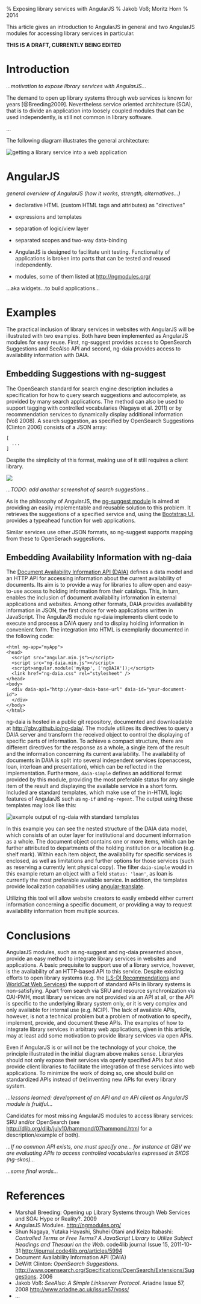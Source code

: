 % Exposing library services with AngularJS
% Jakob Voß; Moritz Horn
% 2014

This article gives an introduction to AngularJS in general and two AngularJS
modules for accessing library services in particular.

**THIS IS A DRAFT, CURRENTLY BEING EDITED**

# Introduction

*...motivation to expose library services with AngularJS...*

The demand to open up library systems through web services is known for 
years [@Breeding2009]. Nevertheless service oriented architecture (SOA), 
that is to divide an application into loosely coupled modules that can
be used independently, is still not common in library software.

...

The following diagram illustrates the general architecture:

![getting a library service into a web application](layers.png)

# AngularJS

*general overview of AngularJS (how it works, strength, alternatives...)*

* declarative HTML (custom HTML tags and attributes) as "directives"
* expressions and templates
* separation of logic/view layer
* separated scopes and two-way data-binding

* AngularJS is designed to facilitate unit testing. Functionality of
  applications is broken into parts that can be tested and reused
  independently.

* modules, some of them listed at <http://ngmodules.org/>

...aka widgets...to build applications...

# Examples

The practical inclusion of library services in websites with AngularJS will be illustrated with two examples. Both have been implemented as AngularJS modules for easy reuse. First, ng-suggest provides access to OpenSearch Suggestions and SeeAlso API and second, ng-daia provides access to availability information with DAIA.

## Embedding Suggestions with ng-suggest

The OpenSearch standard for search engine description includes a specification for how to query search suggestions and autocomplete, as provided by many search applications. The method can also be used to support tagging with controlled vocabularies (Nagaya et al. 2011) or by recommendation services to dynamically display additional information (Voß 2008). A search suggestion, as specified by OpenSearch Suggestions (Clinton 2006) consists of a JSON array:

    [
      ...
    ]

Despite the simplicity of this format, making use of it still requires a client library.

![](http://ariadne-media.ukoln.info/grfx/img/issue57-voss/figure-1.jpg)

*...TODO: add another screenshot of search suggestions...*

As is the philosophy of AngularJS, the [ng-suggest module](http://gbv.github.io/ng-suggest/) is aimed at providing an easily implementable and reusable solution to this problem. It retrieves the suggestions of a specified service and, using the [Bootstrap UI](http://angular-ui.github.io/bootstrap/), provides a typeahead function for web applications.


Similar services use other JSON formats, so ng-suggest supports mapping from these to OpenSerach suggestions.

## Embedding Availability Information with ng-daia

The [Document Availability Information API (DAIA)](http://www.gbv.de/wikis/cls/DAIA_-_Document_Availability_Information_API) defines a data model and an HTTP API for accessing information about the current availability of documents. Its aim is to provide a way for libraries to allow open and easy-to-use access to holding information from their catalogs. This, in turn, enables the inclusion of document availability information in external applications and websites. Among other formats, DAIA provides availability information in JSON, the first choice for web applications written in JavaScript. The AngularJS module ng-daia implements client code to execute and process a DAIA query and to display holding information in convenient form. The integration into HTML is exemplarily documented in the following code: 

```
<html ng-app="myApp">
<head>
  <script src="angular.min.js"></script>
  <script src="ng-daia.min.js"></script>
  <script>angular.module('myApp', ['ngDAIA']);</script>
  <link href="ng-daia.css" rel="stylesheet" />
</head>
<body>
  <div daia-api="http://your-daia-base-url" daia-id="your-document-id">
  </div>
</body>
</html>
```

ng-daia is hosted in a public git repository, documented and downloadable at <http://gbv.github.io/ng-daia/>. The module utilizes its directives to query a DAIA server and transform the received object to control the displaying of specific parts of information. To achieve a compact structure, there are different directives for the response as a whole, a single item of the result and the information concerning its current availability. The availability of documents in DAIA is split into several independent services (openaccess, loan, interloan and presentation), which can be reflected in the implementation. Furthermore, `daia-simple` defines an additional format provided by this module, providing the most preferable status for any single item of the result and displaying the available service in a short form. Included are standard templates, which make use of the in-HTML logic features of AngularJS such as `ng-if` and `ng-repeat`. The output using these templates may look like this:

 ![example output of ng-daia with standard templates](ngdaia_demo_EN_full.png)

In this example you can see the nested structure of the DAIA data model, which consists of an outer layer for institutional and document information as a whole. The document object contains one or more items, which can be further attributed to departments of the holding institution or a location (e.g. shelf mark). Within each item object, the availability for specific services is enclosed, as well as limitations and further options for those services (such as reserving a currently lent physical copy). The filter `daia-simple` would in this example return an object with a field `status: 'loan'`, as loan is currently the most preferable available service. In addition, the templates provide localization capabilities using [angular-translate](http://angular-translate.github.io/).

Utilizing this tool will allow website creators to easily embedd either current information concerning a specific document, or providing a way to request availability information from multiple sources.

# Conclusions

AngularJS modules, such as ng-suggest and ng-daia presented above, provide an
easy method to integrate library services in websites and applications. A basic
prequisite to support use of a library service, however, is the availability of
an HTTP-based API to this service. Despite existing efforts to open library
systems (e.g. the [ILS-DI
Recommendations](http://old.diglib.org/architectures/ilsdi/) and [WorldCat Web
Services](www.oclc.org/developer/webservices)) the support of standard APIs in
library systems is non-satisfying. Apart from search via SRU and resource
synchronization via OAI-PMH, most library services are not provided via an API
at all, or the API is specific to the underlying library system only, or it is
very complex and only available for internal use (e.g. NCIP). The lack of
available APIs, however, is not a technical problem but a problem of motivation
to specify, implement, provide, and document these APIs. The examples of how to
integrate library services in arbitrary web applications, given in this
article, may at least add some motivation to provide library services via open
APIs.

Even if AngularJS is or will not be the technology of your choice, the
principle illustrated in the initial diagram above makes sense. Libraryies
should not only expose their services via openly specified APIs but also
provide client libraries to facilitate the integration of these services into
web applications. To minimize the work of doing so, one should build on
standardized APIs instead of (re)inventing new APIs for every library system.

*...lessons learned: development of an API and an API client as AngularJS module
is fruitful...*

Candidates for most missing AngularJS modules to access library services: SRU
and/or OpenSearch (see http://dlib.org/dlib/july10/hammond/07hammond.html for a
description/example of both).

*...If no common API exists, one must specify one...  for instance at GBV we are
evaluating APIs to access controlled vocabularies expressed in SKOS (ng-skos)...*

*...some final words...*

# References

* Marshall Breeding: Opening up Library Systems through Web Services and SOA: Hype or Reality?. 2009
* AngularJS Modules. <http://ngmodules.org/>
* Shun Nagaya, Yutaka Hayashi, Shuhei Otani and Keizo Itabashi: *Controlled Terms or Free Terms? A JavaScript Library to Utilize Subject Headings and Thesauri on the Web*. code4lib journal Issue 15, 2011-10-31 <http://journal.code4lib.org/articles/5994>
* Document Availability Information API (DAIA)
* DeWitt Clinton: *OpenSearch Suggestions*.
  <http://www.opensearch.org/Specifications/OpenSearch/Extensions/Suggestions>. 2006
* Jakob Voß: *SeeAlso: A Simple Linkserver Protocol*. Ariadne Issue 57, 2008
  <http://www.ariadne.ac.uk/issue57/voss/>
* ...


